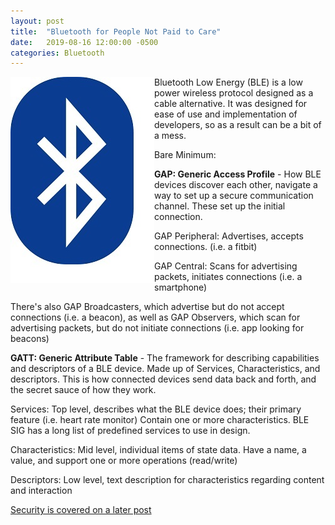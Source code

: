 ```yaml
---
layout: post
title:  "Bluetooth for People Not Paid to Care"
date:   2019-08-16 12:00:00 -0500
categories: Bluetooth
---
```

<img align="left" src="/images/blelogo.jpg">

Bluetooth Low Energy (BLE) is a low power wireless protocol designed as a cable alternative.  It was designed
for ease of use and implementation of developers, so as a result can be a bit of a mess.

Bare Minimum:

<b>GAP:  Generic Access Profile</b> - How BLE devices discover each other, navigate a way to set up a secure communication channel.  These set up the initial connection.

GAP Peripheral:  Advertises, accepts connections.  (i.e. a fitbit)

GAP Central: Scans for advertising packets, initiates connections (i.e. a smartphone)

There's also GAP Broadcasters, which advertise but do not accept connections (i.e. a beacon), as well
as GAP Observers, which scan for advertising packets, but do not initiate connections (i.e. app looking for beacons)


<b>GATT:  Generic Attribute Table</b> - The framework for describing capabilities and descriptors of a BLE device.  Made up of Services, Characteristics, and descriptors.  This is how connected devices send data back and forth, and the secret sauce of how they work.

Services:  Top level, describes what the BLE device does; their primary feature (i.e. heart rate monitor)  Contain one or more characteristics.  BLE SIG has a long list of predefined services to use in design.

Characteristics:  Mid level, individual items of state data.  Have a name, a value, and support one or more operations (read/write)

Descriptors:  Low level, text description for characteristics regarding content and interaction


<a href="http://https://www.punkinchunkin.com/">Security is covered on a later post</a>
